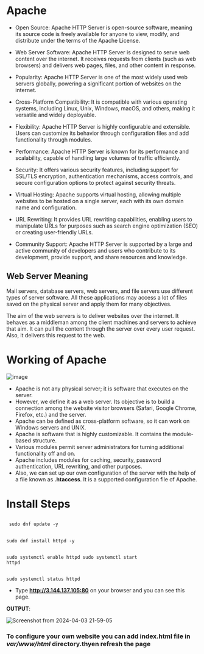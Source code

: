# Apache

- Open Source: Apache HTTP Server is open-source software, meaning its source code is freely available for anyone to view, modify, and distribute under the terms of the Apache License.

- Web Server Software: Apache HTTP Server is designed to serve web content over the internet. It receives requests from clients (such as web browsers) and delivers web pages, files, and other content in response.

- Popularity: Apache HTTP Server is one of the most widely used web servers globally, powering a significant portion of websites on the internet.

- Cross-Platform Compatibility: It is compatible with various operating systems, including Linux, Unix, Windows, macOS, and others, making it versatile and widely deployable.

- Flexibility: Apache HTTP Server is highly configurable and extensible. Users can customize its behavior through configuration files and add functionality through modules.

- Performance: Apache HTTP Server is known for its performance and scalability, capable of handling large volumes of traffic efficiently.

- Security: It offers various security features, including support for SSL/TLS encryption, authentication mechanisms, access controls, and secure configuration options to protect against security threats.

- Virtual Hosting: Apache supports virtual hosting, allowing multiple websites to be hosted on a single server, each with its own domain name and configuration.

- URL Rewriting: It provides URL rewriting capabilities, enabling users to manipulate URLs for purposes such as search engine optimization (SEO) or creating user-friendly URLs.

- Community Support: Apache HTTP Server is supported by a large and active community of developers and users who contribute to its development, provide support, and share resources and knowledge.


## Web Server Meaning
Mail servers, database servers, web servers, and file servers use different types of server software. All these applications may access a lot of files saved on the physical server and apply them for many objectives.

The aim of the web servers is to deliver websites over the internet. It behaves as a middleman among the client machines and servers to achieve that aim. It can pull the content through the server over every user request. Also, it delivers this request to the web.



# Working of Apache

![image](https://github.com/nidakhan990/test/assets/164150254/bdd428fd-2e92-4769-b003-42c19be34a41)

- Apache is not any physical server; it is software that executes on the server.
-  However, we define it as a web server. Its objective is to build a connection among the website visitor browsers (Safari, Google Chrome, Firefox, etc.) and the server.
- Apache can be defined as cross-platform software, so it can work on Windows servers and UNIX.
-  Apache is software that is highly customizable. It contains the module-based structure.
- Various modules permit server administrators for turning additional functionality off and on.
- Apache includes modules for caching, security, password authentication, URL rewriting, and other purposes.
- Also, we can set up our own configuration of the server with the help of a file known as **.htaccess**. It is a supported configuration file of Apache.


# Install Steps

##  
<tab><tab><pre><code> sudo dnf update -y </code></pre>


##  
<tab><tab><pre><code>sudo dnf install httpd -y</code></pre>

##  
<tab><tab><pre><code>sudo systemctl enable httpd
sudo systemctl start httpd</code></pre>

##  
<tab><tab><pre><code>sudo systemctl status httpd</code></pre>

- Type **http://3.144.137.105:80** on your browser and you can see this page.
  
**OUTPUT**:

![Screenshot from 2024-04-03 21-59-05](https://github.com/nidakhan990/test/assets/164150254/b5c9cb24-b6dd-4236-8c1b-e5604586955d)



### To configure your own website you can add index.html file in ***var/www/html*** directory.thyen refresh the page

